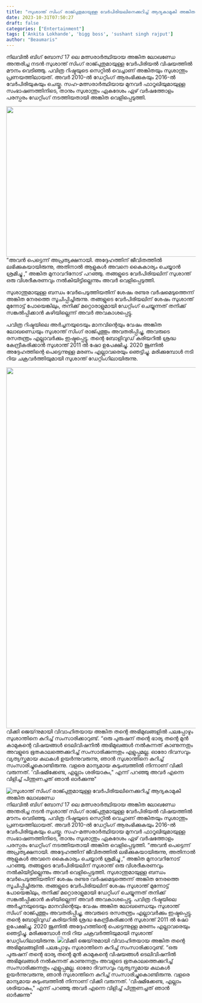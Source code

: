 ```yaml
---
title: "സുശാന്ത് സിംഗ് രാജ്പുതുമായുള്ള വേർപിരിയലിനെക്കുറിച്ച് ആദ്യകാമുകി അങ്കിത ലോഖണ്ഡേ"
date: 2023-10-31T07:50:27
draft: false
categories: ["Entertainment"]
tags: ['Ankita Lokhande', 'bigg boss', 'sushant singh rajput']
author: "Beaumaris"
---
```


നിലവിൽ ബിഗ് ബോസ് 17 ലെ മത്സരാർത്ഥിയായ അങ്കിത ലോഖണ്ഡേ അന്തരിച്ച നടൻ സുശാന്ത് സിംഗ് രാജ്പുതുമായുള്ള വേർപിരിയൽ വിഷയത്തിൽ മൗനം വെടിഞ്ഞു. പവിത്ര റിഷ്ടയുടെ സെറ്റിൽ വെച്ചാണ് അങ്കിതയും സുശാന്തും പ്രണയത്തിലായത്. അവർ 2010-ൽ ഡേറ്റിംഗ് ആരംഭിക്കുകയും 2016-ൽ വേർപിരിയുകയും ചെയ്തു. സഹ-മത്സരാർത്ഥിയായ മുനവർ ഫാറൂഖിയുമായുള്ള സംഭാഷണത്തിനിടെ, താനും സുശാന്തും ഏകദേശം ഏഴ് വർഷത്തോളം പരസ്പരം ഡേറ്റിംഗ് നടത്തിയതായി അങ്കിത വെളിപ്പെടുത്തി.

<img class="alignnone size-full wp-image-427527" src="https://cdn.boolokam.com/articles/2023/10/QDDQQDQD.jpg" alt="" width="700" height="400" />“അവൻ പെട്ടെന്ന് അപ്രത്യക്ഷനായി. അദ്ദേഹത്തിന് ജീവിതത്തിൽ ലഭിക്കുകയായിരുന്നു, അതിനാൽ ആളുകൾ അവനെ കൈകാര്യം ചെയ്യാൻ ശ്രമിച്ചു ,” അങ്കിത മുനാവറിനോട് പറഞ്ഞു. തങ്ങളുടെ വേർപിരിയലിന് സുശാന്ത് ഒരു വിശദീകരണവും നൽകിയിട്ടില്ലെന്നും അവർ വെളിപ്പെടുത്തി.

സുശാന്തുമായുള്ള ബന്ധം വേർപെടുത്തിയതിന് ശേഷം രണ്ടര വർഷമെടുത്തെന്ന് അങ്കിത നേരത്തെ സൂചിപ്പിച്ചിരുന്നു. തങ്ങളുടെ വേർപിരിയലിന് ശേഷം സുശാന്ത് മുന്നോട്ട് പോയെങ്കിലും, തനിക്ക് മറ്റൊരാളുമായി ഡേറ്റിംഗ് ചെയ്യുന്നത് തനിക്ക് സങ്കൽപ്പിക്കാൻ കഴിയില്ലെന്ന് അവർ അവകാശപ്പെട്ടു.

പവിത്ര റിഷ്ടയിലെ അർച്ചനയുടെയും മാനവിന്റെയും വേഷം അങ്കിത ലോഖണ്ഡെയും സുശാന്ത് സിംഗ് രാജ്പുത്തും അവതരിപ്പിച്ചു, അവരുടെ രസതന്ത്രം എല്ലാവർക്കും ഇഷ്ടപ്പെട്ടു. തന്റെ ബോളിവുഡ് കരിയറിൽ ശ്രദ്ധ കേന്ദ്രീകരിക്കാൻ സുശാന്ത് 2011 ൽ ഷോ ഉപേക്ഷിച്ചു. 2020 ജൂണിൽ അദ്ദേഹത്തിന്റെ പെട്ടെന്നുള്ള മരണം എല്ലാവരെയും ഞെട്ടിച്ചു. മരിക്കുമ്പോൾ നടി റിയ ചക്രവർത്തിയുമായി സുശാന്ത് ഡേറ്റിംഗിലായിരുന്നു.

<img class="size-full wp-image-427528 aligncenter" src="https://cdn.boolokam.com/articles/2023/10/AC.webp" alt="" width="1280" height="960" />വിക്കി ജെയ്‌നുമായി വിവാഹിതയായ അങ്കിത തന്റെ അഭിമുഖങ്ങളിൽ പലപ്പോഴും സുശാന്തിനെ കുറിച്ച് സംസാരിക്കാറുണ്ട്. “ഒരു പുരുഷന് തന്റെ ഭാര്യ തന്റെ മുൻ കാമുകന്റെ വിഷയങ്ങൾ ടെലിവിഷനിൽ അഭിമുഖങ്ങൾ നൽകുന്നത് കാണുന്നതും അവളുടെ ഭൂതകാലത്തെക്കുറിച്ച് സംസാരിക്കുന്നതും എളുപ്പമല്ല. ഓരോ ദിവസവും വ്യത്യസ്തമായ കഥകൾ ഉയർന്നുവരുന്നു, ഞാൻ സുശാന്തിനെ കുറിച്ച് സംസാരിച്ചുകൊണ്ടിരുന്നു. വളരെ മാന്യമായ കുടുംബത്തിൽ നിന്നാണ് വിക്കി വരുന്നത്. 'വിഷമിക്കേണ്ട, എല്ലാം ശരിയാകും," എന്ന് പറഞ്ഞു അവർ എന്നെ വിളിച്ച് പിന്തുണച്ചത് ഞാൻ ഓർക്കുന്നു"


![സുശാന്ത് സിംഗ് രാജ്പുതുമായുള്ള വേർപിരിയലിനെക്കുറിച്ച് ആദ്യകാമുകി അങ്കിത ലോഖണ്ഡേ](https://cdn.boolokam.com/articles/2023/10/QDDQQDQD.jpg)നിലവിൽ ബിഗ് ബോസ് 17 ലെ മത്സരാർത്ഥിയായ അങ്കിത ലോഖണ്ഡേ അന്തരിച്ച നടൻ സുശാന്ത് സിംഗ് രാജ്പുതുമായുള്ള വേർപിരിയൽ വിഷയത്തിൽ മൗനം വെടിഞ്ഞു. പവിത്ര റിഷ്ടയുടെ സെറ്റിൽ വെച്ചാണ് അങ്കിതയും സുശാന്തും പ്രണയത്തിലായത്. അവർ 2010-ൽ ഡേറ്റിംഗ് ആരംഭിക്കുകയും 2016-ൽ വേർപിരിയുകയും ചെയ്തു. സഹ-മത്സരാർത്ഥിയായ മുനവർ ഫാറൂഖിയുമായുള്ള സംഭാഷണത്തിനിടെ, താനും സുശാന്തും ഏകദേശം ഏഴ് വർഷത്തോളം പരസ്പരം ഡേറ്റിംഗ് നടത്തിയതായി അങ്കിത വെളിപ്പെടുത്തി. “അവൻ പെട്ടെന്ന് അപ്രത്യക്ഷനായി. അദ്ദേഹത്തിന് ജീവിതത്തിൽ ലഭിക്കുകയായിരുന്നു, അതിനാൽ ആളുകൾ അവനെ കൈകാര്യം ചെയ്യാൻ ശ്രമിച്ചു ,” അങ്കിത മുനാവറിനോട് പറഞ്ഞു. തങ്ങളുടെ വേർപിരിയലിന് സുശാന്ത് ഒരു വിശദീകരണവും നൽകിയിട്ടില്ലെന്നും അവർ വെളിപ്പെടുത്തി. സുശാന്തുമായുള്ള ബന്ധം വേർപെടുത്തിയതിന് ശേഷം രണ്ടര വർഷമെടുത്തെന്ന് അങ്കിത നേരത്തെ സൂചിപ്പിച്ചിരുന്നു. തങ്ങളുടെ വേർപിരിയലിന് ശേഷം സുശാന്ത് മുന്നോട്ട് പോയെങ്കിലും, തനിക്ക് മറ്റൊരാളുമായി ഡേറ്റിംഗ് ചെയ്യുന്നത് തനിക്ക് സങ്കൽപ്പിക്കാൻ കഴിയില്ലെന്ന് അവർ അവകാശപ്പെട്ടു. പവിത്ര റിഷ്ടയിലെ അർച്ചനയുടെയും മാനവിന്റെയും വേഷം അങ്കിത ലോഖണ്ഡെയും സുശാന്ത് സിംഗ് രാജ്പുത്തും അവതരിപ്പിച്ചു, അവരുടെ രസതന്ത്രം എല്ലാവർക്കും ഇഷ്ടപ്പെട്ടു. തന്റെ ബോളിവുഡ് കരിയറിൽ ശ്രദ്ധ കേന്ദ്രീകരിക്കാൻ സുശാന്ത് 2011 ൽ ഷോ ഉപേക്ഷിച്ചു. 2020 ജൂണിൽ അദ്ദേഹത്തിന്റെ പെട്ടെന്നുള്ള മരണം എല്ലാവരെയും ഞെട്ടിച്ചു. മരിക്കുമ്പോൾ നടി റിയ ചക്രവർത്തിയുമായി സുശാന്ത് ഡേറ്റിംഗിലായിരുന്നു. ![](https://cdn.boolokam.com/articles/2023/10/AC.webp)വിക്കി ജെയ്‌നുമായി വിവാഹിതയായ അങ്കിത തന്റെ അഭിമുഖങ്ങളിൽ പലപ്പോഴും സുശാന്തിനെ കുറിച്ച് സംസാരിക്കാറുണ്ട്. “ഒരു പുരുഷന് തന്റെ ഭാര്യ തന്റെ മുൻ കാമുകന്റെ വിഷയങ്ങൾ ടെലിവിഷനിൽ അഭിമുഖങ്ങൾ നൽകുന്നത് കാണുന്നതും അവളുടെ ഭൂതകാലത്തെക്കുറിച്ച് സംസാരിക്കുന്നതും എളുപ്പമല്ല. ഓരോ ദിവസവും വ്യത്യസ്തമായ കഥകൾ ഉയർന്നുവരുന്നു, ഞാൻ സുശാന്തിനെ കുറിച്ച് സംസാരിച്ചുകൊണ്ടിരുന്നു. വളരെ മാന്യമായ കുടുംബത്തിൽ നിന്നാണ് വിക്കി വരുന്നത്. 'വിഷമിക്കേണ്ട, എല്ലാം ശരിയാകും," എന്ന് പറഞ്ഞു അവർ എന്നെ വിളിച്ച് പിന്തുണച്ചത് ഞാൻ ഓർക്കുന്നു"
